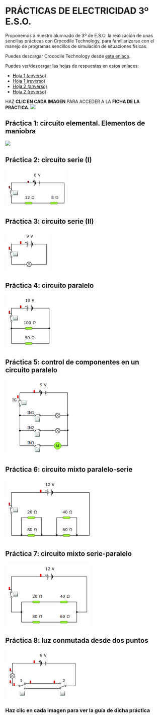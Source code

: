 # PRÁCTICAS DE ELECTRICIDAD 3º E.S.O.

Proponemos a nuestro alumnado de 3º de E.S.O. la realización de unas sencillas prácticas con Crocodile Technology, para familiarizarse con el manejo de programas sencillos de simulación de situaciones físicas.

Puedes descargar Crocodile Technology desde [este enlace](https://github.com/angelmicelti/TecnoVilladiego3/raw/master/4EstruMeca/Electricidad/Cocodrile%20Technology%206.07%5BPortable%5D.zip).

Puedes ver/descargar las hojas de respuestas en estos enlaces:

- [Hoja 1 (anverso)](h1a.pdf)
- [Hoja 1 (reverso)](h1r.pdf)
- [Hoja 2 (anverso)](h2a.pdf)
- [Hoja 2 (reverso)](h2r.pdf)

HAZ **CLIC EN CADA IMAGEN** PARA ACCEDER A LA **FICHA DE LA PRÁCTICA**.
![](img/clic.png)

## Práctica 1: circuito elemental. Elementos de maniobra

[![](imágenes/p1.png)](p1.pdf "Haz clic para ver la guía de la práctica")

## Práctica 2: circuito serie (I)
[![](img/p2.png)](p2.pdf "Haz clic para ver la guía de la práctica")

## Práctica 3: circuito serie (II)
[![](img/p3.png)](p3.pdf "Haz clic para ver la guía de la práctica")

## Práctica 4: circuito paralelo
[![](img/p4.png)](p4.pdf "Haz clic para ver la guía de la práctica")

## Práctica 5: control de componentes en un circuito paralelo
[![](img/p5.png)](p5.pdf "Haz clic para ver la guía de la práctica")

## Práctica 6: circuito mixto paralelo-serie
[![](img/p6.png)](p6.pdf "Haz clic para ver la guía de la práctica")

## Práctica 7: circuito mixto serie-paralelo
[![](img/p7.png)](p7.pdf "Haz clic para ver la guía de la práctica")

## Práctica 8: luz conmutada desde dos puntos
[![](img/p8.png)](p8.pdf "Haz clic para ver la guía de la práctica")

### Haz clic en cada imagen para ver la guía de dicha práctica
